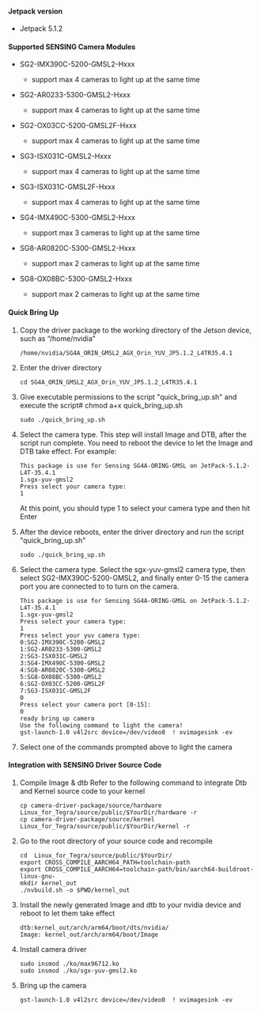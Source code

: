 #### Jetpack version

* Jetpack 5.1.2

#### Supported SENSING Camera Modules

* SG2-IMX390C-5200-GMSL2-Hxxx

  * support max 4 cameras to light up at the same time
* SG2-AR0233-5300-GMSL2-Hxxx

  * support max 4 cameras to light up at the same time
* SG2-OX03CC-5200-GMSL2F-Hxxx

  * support max 4 cameras to light up at the same time
* SG3-ISX031C-GMSL2-Hxxx

  * support max 4 cameras to light up at the same time
* SG3-ISX031C-GMSL2F-Hxxx

  * support max 4 cameras to light up at the same time
* SG4-IMX490C-5300-GMSL2-Hxxx

  * support max 3 cameras to light up at the same time
* SG8-AR0820C-5300-GMSL2-Hxxx

  * support max 2 cameras to light up at the same time
* SG8-OX08BC-5300-GMSL2-Hxxx

  * support max 2 cameras to light up at the same time

#### Quick Bring Up

1. Copy the driver package to the working directory of the Jetson device, such as “/home/nvidia”

   ```
   /home/nvidia/SG4A_ORIN_GMSL2_AGX_Orin_YUV_JP5.1.2_L4TR35.4.1
   ```
2. Enter the driver directory

   ```
   cd SG4A_ORIN_GMSL2_AGX_Orin_YUV_JP5.1.2_L4TR35.4.1
   ```
3. Give executable permissions to the script "quick_bring_up.sh" and execute the script# chmod a+x quick_bring_up.sh

   ```
   sudo ./quick_bring_up.sh
   ```
4. Select the camera type. This step will install Image and DTB, after the script run complete.
   You need to reboot the device to let the Image and DTB take effect.
   For example:

   ```
   This package is use for Sensing SG4A-ORING-GMSL on JetPack-5.1.2-L4T-35.4.1 
   1.sgx-yuv-gmsl2
   Press select your camera type:
   1
   ```

   At this point, you should type 1 to select your camera type and then hit Enter
5. After the device reboots, enter the driver directory and run the script "quick_bring_up.sh"

   ```
   sudo ./quick_bring_up.sh
   ```
6. Select the camera type. Select the sgx-yuv-gmsl2 camera type, then select SG2-IMX390C-5200-GMSL2,
   and finally enter 0-15 the camera port you are connected to to turn on the camera.

   ```
   This package is use for Sensing SG4A-ORING-GMSL on JetPack-5.1.2-L4T-35.4.1
   1.sgx-yuv-gmsl2
   Press select your camera type:
   1
   Press select your yuv camera type:
   0:SG2-IMX390C-5200-GMSL2
   1:SG2-AR0233-5300-GMSL2
   2:SG3-ISX031C-GMSL2
   3:SG4-IMX490C-5300-GMSL2
   4:SG8-AR0820C-5300-GMSL2
   5:SG8-OX08BC-5300-GMSL2
   6:SG2-OX03CC-5200-GMSL2F
   7:SG3-ISX031C-GMSL2F
   0
   Press select your camera port [0-15]:
   0
   ready bring up camera
   Use the following command to light the camera!
   gst-launch-1.0 v4l2src device=/dev/video0  ! xvimagesink -ev
   ```
7. Select one of the commands prompted above to light the camera

#### Integration with SENSING Driver Source Code

1. Compile Image & dtb
   Refer to the following command to integrate Dtb and Kernel source code to your kernel

   ```
   cp camera-driver-package/source/hardware Linux_for_Tegra/source/public/$YourDir/hardware -r
   cp camera-driver-package/source/kernel Linux_for_Tegra/source/public/$YourDir/kernel -r
   ```
2. Go to the root directory of your source code and recompile

   ```
   cd  Linux_for_Tegra/source/public/$YourDir/
   export CROSS_COMPILE_AARCH64_PATH=toolchain-path
   export CROSS_COMPILE_AARCH64=toolchain-path/bin/aarch64-buildroot-linux-gnu-
   mkdir kernel_out
   ./nvbuild.sh -o $PWD/kernel_out
   ```
3. Install the newly generated Image and dtb to your nvidia device and reboot to let them take effect

   ```
   dtb:kernel_out/arch/arm64/boot/dts/nvidia/
   Image: kernel_out/arch/arm64/boot/Image
   ```
4. Install camera driver

   ```
   sudo insmod ./ko/max96712.ko
   sudo insmod ./ko/sgx-yuv-gmsl2.ko
   ```
5. Bring up the camera

   ```
   gst-launch-1.0 v4l2src device=/dev/video0  ! xvimagesink -ev
   ```
